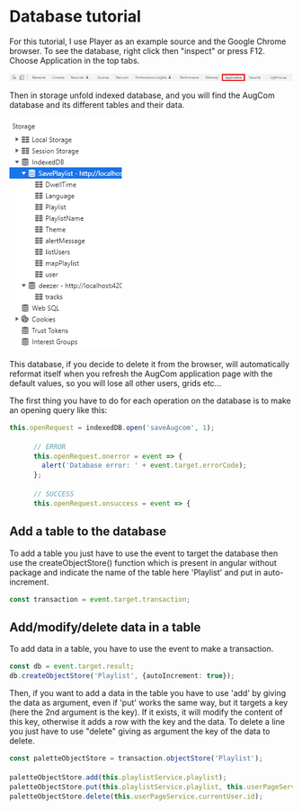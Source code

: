 # Database tutorial


For this tutorial, I use Player as an example source and the Google Chrome browser. To see the database, right click then "inspect" or press F12. Choose Application in the top tabs.

![appli](src/assets/tuto/Appli.png)

Then in storage unfold indexed database, and you will find the AugCom database and its different tables and their data.

![stockage](src/assets/tuto/Stockage.png)

This database, if you decide to delete it from the browser, will automatically reformat itself when you refresh the AugCom application page with the default values, so you will lose all other users, grids etc...

The first thing you have to do for each operation on the database is to make an opening query like this:
```ts
this.openRequest = indexedDB.open('saveAugcom', 1);

      // ERROR
      this.openRequest.onerror = event => {
        alert('Database error: ' + event.target.errorCode);
      };

      // SUCCESS
      this.openRequest.onsuccess = event => {
```

## Add a table to the database

To add a table you just have to use the event to target the database then use the createObjectStore() function which is present in angular without package and indicate the name of the table here 'Playlist' and put in auto-increment.
```ts
const transaction = event.target.transaction;
```

## Add/modify/delete data in a table

To add data in a table, you have to use the event to make a transaction.
```ts
const db = event.target.result;
db.createObjectStore('Playlist', {autoIncrement: true});
```

Then, if you want to add a data in the table you have to use 'add' by giving the data as argument, even if 'put' works the same way, but it targets a key (here the 2nd argument is the key). If it exists, it will modify the content of this key, otherwise it adds a row with the key and the data.
To delete a line you just have to use "delete" giving as argument the key of the data to delete.
```ts
const paletteObjectStore = transaction.objectStore('Playlist');

paletteObjectStore.add(this.playlistService.playlist);
paletteObjectStore.put(this.playlistService.playlist, this.userPageService.currentUser.id);
paletteObjectStore.delete(this.userPageService.currentUser.id);
```
